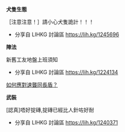 **犬隻生態**

［注意注意！］請小心犬隻詭計！！！
- 分享自 LIHKG 討論區
https://lih.kg/1245696

**陣法**

新舊工友地盤上班須知
- 分享自 LIHKG 討論區
https://lih.kg/1224134

[如何應對速聾同長盾？](https://lih.kg/1196827)


**武裝**

[認真]唔好掟磚,掟磚已經比人針咗好耐
- 分享自 LIHKG 討論區
https://lih.kg/1240371

